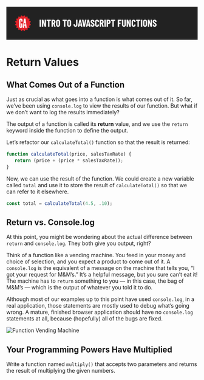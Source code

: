 ![Intro to JavaScript Functions](../assets/hero.png)

# Return Values

## What Comes Out of a Function

Just as crucial as what goes into a function is what comes out of it. So far, we’ve been using `console.log` to view the results of our function. But what if we don’t want to log the results immediately?

The output of a function is called its **return** value, and we use the `return` keyword inside the function to define the output.

Let’s refactor our `calculateTotal()` function so that the result is returned:

```js
function calculateTotal(price, salesTaxRate) {
   return (price + (price * salesTaxRate));
}
```

Now, we can use the result of the function. We could create a new variable called `total` and use it to store the result of `calculateTotal()` so that we can refer to it elsewhere.

```javascript
const total = calculateTotal(4.5, .10);
```

## Return vs. Console.log

At this point, you might be wondering about the actual difference between `return` and `console.log`. They both give you output, right?

Think of a function like a vending machine. You feed in your money and choice of selection, and you expect a product to come out of it. A `console.log` is the equivalent of a message on the machine that tells you, “I got your request for M&M’s.” It’s a helpful message, but you sure can’t eat it! The machine has to `return` something to you — in this case, the bag of M&M’s — which is the output of whatever you told it to do.

Although most of our examples up to this point have used `console.log`, in a real application, those statements are mostly used to debug what’s going wrong. A mature, finished browser application should have no `console.log` statements at all, because (hopefully) all of the bugs are fixed.

![Function Vending Machine](https://ga-instruction.s3.amazonaws.com/assets/tech/computer-science/intro-js/vending-machine.png)

## Your Programming Powers Have Multiplied

Write a function named `multiply()` that accepts two parameters and returns the result of multiplying the given numbers.

